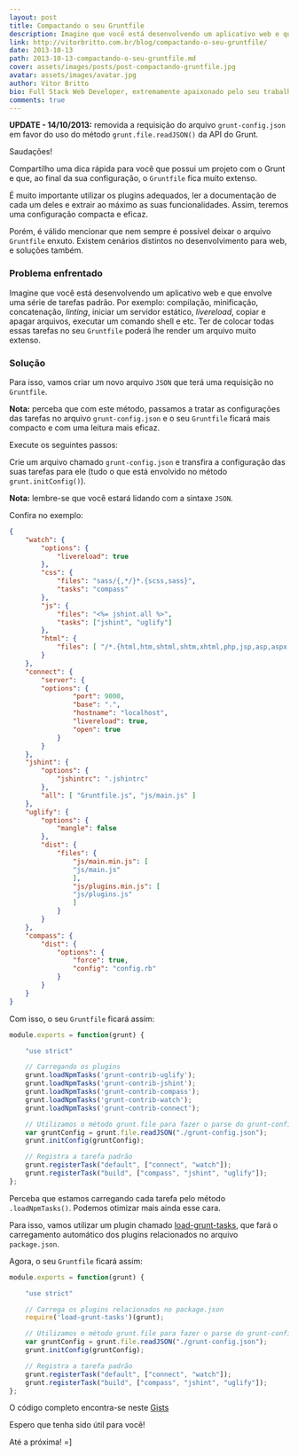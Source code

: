 ```yaml
---
layout: post
title: Compactando o seu Gruntfile
description: Imagine que você está desenvolvendo um aplicativo web e que envolve uma série de tarefas padrão. Ter de colocar todas essas tarefas no seu Gruntfile poderá lhe render um arquivo muito extenso. Para isso, vamos criar um novo arquivo JSON que terá uma requisição no Gruntfile.
link: http://vitorbritto.com.br/blog/compactando-o-seu-gruntfile/
date: 2013-10-13
path: 2013-10-13-compactando-o-seu-gruntfile.md
cover: assets/images/posts/post-compactando-gruntfile.jpg
avatar: assets/images/avatar.jpg
author: Vitor Britto
bio: Full Stack Web Developer, extremamente apaixonado pelo seu trabalho (e Unix). Descobriu o mundo dos códigos há quase duas decádas e mantém a mesma paixão desde o primeiro dia dessa descoberta. Trabalha como freelancer full time há quase 4 anos desenvolvendo projetos voltados para a web. Também direciona boa parte do seu tempo para pesquisas, desenvolvimento de projetos open-source e escrever os artigos aqui publicados.
comments: true
---
```


**UPDATE - 14/10/2013:** removida a requisição do arquivo `grunt-config.json` em favor do uso do método `grunt.file.readJSON()` da API do Grunt.

Saudações!

Compartilho uma dica rápida para você que possui um projeto com o Grunt e que, ao final da sua configuração, o `Gruntfile` fica muito extenso.

É muito importante utilizar os plugins adequados, ler a documentação de cada um deles e extrair ao máximo as suas funcionalidades. Assim, teremos uma configuração compacta e eficaz.

Porém, é válido mencionar que nem sempre é possível deixar o arquivo `Gruntfile` enxuto. Existem cenários distintos no desenvolvimento para web, e soluções também.

### Problema enfrentado

Imagine que você está desenvolvendo um aplicativo web e que envolve uma série de tarefas padrão. Por exemplo: compilação, minificação, concatenação, *linting*, iniciar um servidor estático, *livereload*, copiar e apagar arquivos, executar um comando shell e etc. Ter de colocar todas essas tarefas no seu `Gruntfile` poderá lhe render um arquivo muito extenso.

### Solução

Para isso, vamos criar um novo arquivo `JSON` que terá uma requisição no `Gruntfile`.

**Nota:** perceba que com este método, passamos a tratar as configurações das tarefas no arquivo `grunt-config.json` e o seu `Gruntfile` ficará mais compacto e com uma leitura mais eficaz.

Execute os seguintes passos:

Crie um arquivo chamado `grunt-config.json` e transfira a configuração das suas tarefas para ele (tudo o que está envolvido no método `grunt.initConfig()`).

**Nota:** lembre-se que você estará lidando com a sintaxe `JSON`.

Confira no exemplo:

~~~json
{
    "watch": {
        "options": {
            "livereload": true
        },
        "css": {
            "files": "sass/{,*/}*.{scss,sass}",
            "tasks": "compass"
        },
        "js": {
            "files": "<%= jshint.all %>",
            "tasks": ["jshint", "uglify"]
        },
        "html": {
            "files": [ "/*.{html,htm,shtml,shtm,xhtml,php,jsp,asp,aspx,erb,ctp}" ]
        }
    },
    "connect": {
        "server": {
        "options": {
                "port": 9000,
                "base": ".",
                "hostname": "localhost",
                "livereload": true,
                "open": true
            }
        }
    },
    "jshint": {
        "options": {
            "jshintrc": ".jshintrc"
        },
        "all": [ "Gruntfile.js", "js/main.js" ]
    },
    "uglify": {
        "options": {
            "mangle": false
        },
        "dist": {
            "files": {
                "js/main.min.js": [
                "js/main.js"
                ],
                "js/plugins.min.js": [
                "js/plugins.js"
                ]
            }
        }
    },
    "compass": {
        "dist": {
            "options": {
                "force": true,
                "config": "config.rb"
            }
        }
    }
}
~~~

Com isso, o seu `Gruntfile` ficará assim:

~~~javascript
module.exports = function(grunt) {

    "use strict"

    // Carregando os plugins
    grunt.loadNpmTasks('grunt-contrib-uglify');
    grunt.loadNpmTasks('grunt-contrib-jshint');
    grunt.loadNpmTasks('grunt-contrib-compass');
    grunt.loadNpmTasks('grunt-contrib-watch');
    grunt.loadNpmTasks('grunt-contrib-connect');

    // Utilizamos o método grunt.file para fazer o parse do grunt-config.json
    var gruntConfig = grunt.file.readJSON("./grunt-config.json");
    grunt.initConfig(gruntConfig);

    // Registra a tarefa padrão
    grunt.registerTask("default", ["connect", "watch"]);
    grunt.registerTask("build", ["compass", "jshint", "uglify"]);
};
~~~

Perceba que estamos carregando cada tarefa pelo método `.loadNpmTasks()`. Podemos otimizar mais ainda esse cara.

Para isso, vamos utilizar um plugin chamado [load-grunt-tasks](https://github.com/sindresorhus/load-grunt-tasks), que fará o carregamento automático dos plugins relacionados no arquivo `package.json`.

Agora, o seu `Gruntfile` ficará assim:

~~~javascript
module.exports = function(grunt) {

    "use strict"

    // Carrega os plugins relacionados no package.json
    require('load-grunt-tasks')(grunt);

    // Utilizamos o método grunt.file para fazer o parse do grunt-config.json
    var gruntConfig = grunt.file.readJSON("./grunt-config.json");
    grunt.initConfig(gruntConfig);

    // Registra a tarefa padrão
    grunt.registerTask("default", ["connect", "watch"]);
    grunt.registerTask("build", ["compass", "jshint", "uglify"]);
};
~~~

O código completo encontra-se neste [Gists](https://gist.github.com/vitorbritto/6967478)

Espero que tenha sido útil para você!

Até a próxima! =]
